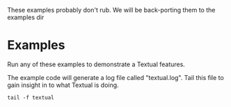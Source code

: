 These examples probably don't rub. We will be back-porting them to the examples dir

# Examples

Run any of these examples to demonstrate a Textual features.

The example code will generate a log file called "textual.log". Tail this file to gain insight in to what Textual is doing.

```
tail -f textual
```
